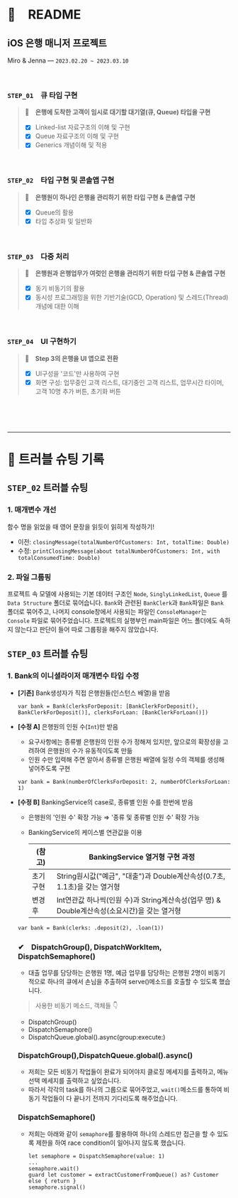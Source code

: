 # 💸　README
## iOS 은행 매니저 프로젝트
Miro & Jenna ― `2023.02.20 ~ 2023.03.10`

　
### `STEP_01`　큐 타입 구현
> 🌱　**은행에 도착한 고객이 임시로 대기할 대기열(큐, Queue) 타입을 구현**
> - [x] Linked-list 자료구조의 이해 및 구현
> - [x] Queue 자료구조의 이해 및 구현
> - [x] Generics 개념이해 및 적용

　
### `STEP_02`　타입 구현 및 콘솔앱 구현
> 🌱　**은행원이 하나인 은행을 관리하기 위한 타입 구현 & 콘솔앱 구현**
> - [x] Queue의 활용
> - [x] 타입 추상화 및 일반화

　
### `STEP_03`　다중 처리
> 🌱　**은행원과 은행업무가 여럿인 은행을 관리하기 위한 타입 구현 & 콘솔앱 구현**
> - [x] 동기 비동기의 활용
> - [x] 동시성 프로그래밍을 위한 기반기술(GCD, Operation) 및 스레드(Thread) 개념에 대한 이해

　
### `STEP_04`　UI 구현하기
> 🌱　**Step 3의 은행을 UI 앱으로 전환**
> - [x] UI구성을 '코드'만 사용하여 구현
> - [x] 화면 구성: 업무중인 고객 리스트, 대기중인 고객 리스트, 업무시간 타이머, 고객 10명 추가 버튼, 초기화 버튼

　

　
***
# 🚀 트러블 슈팅 기록
## `STEP_02` 트러블 슈팅
### 1. 매개변수 개선
함수 명을 읽었을 때 영어 문장을 읽듯이 읽히게 작성하기!
- 이전: `closingMessage(totalNumberOfCustomers: Int, totalTime: Double)`
- 수정: `printClosingMessage(about totalNumberOfCustomers: Int, with totalConsumedTime: Double)`

### 2. 파일 그룹핑
프로젝트 속 모델에 사용되는 기본 데이터 구조인 `Node`, `SinglyLinkedList`, `Queue`
를 `Data Structure` 폴더로 묶어습니다. `Bank`와 관련된 `BankClerk`과 `Bank`파일은 `Bank` 폴더로 묶어주고, 나머지 console창에서 사용되는 파일인 `ConsoleManager`는 `Console` 파일로 묶어주었습니다. 프로젝트의 실행부인 main파일은 어느 폴더에도 속하지 않는다고 판단이 들어 따로 그룹핑을 해주지 않았습니다.

## `STEP_03` 트러블 슈팅
### 1. Bank의 이니셜라이저 매개변수 타입 수정
- **[기존]** Bank생성자가 직접 은행원들(인스턴스 배열)을 받음
    
    ```
    var bank = Bank(clerksForDeposit: [BankClerkForDeposit(), BankClerkForDeposit()], clerksForLoan: [BankClerkForLoan()])
    
    ```
    
- **[수정 A]** 은행원의 인원 수(`Int`)만 받음
    - 요구사항에는 종류별 은행원의 인원 수가 정해져 있지만, 앞으로의 확장성을 고려하여 은행원의 수가 유동적이도록 만듦
    - 인원 수만 입력해 주면 알아서 종류별 은행원 배열에 일정 수의 객체를 생성해 넣어주도록 구현
    
    ```
    var bank = Bank(numberOfClerksForDeposit: 2, numberOfClerksForLoan: 1)
    
    ```
    
- **[수정 B]** BankingService의 case로, 종류별 인원 수를 한번에 받음
    - 은행원의 '인원 수' 확장 가능 ⇒ '종류 및 종류별 인원 수' 확장 가능
    - BankingService의 케이스별 연관값을 이용
        
        
        | (참고) | BankingService 열거형 구현 과정 |
        | --- | --- |
        | 초기구현 | String원시값("예금", "대출")과 Double계산속성(0.7초, 1.1초)을 갖는 열거형 |
        | 변경 후 | Int연관값 하나씩(인원 수)과 String계산속성(업무 명) & Double계산속성(소요시간)을 갖는 열거형 |
    
    ```
    var bank = Bank(clerks: .deposit(2), .loan(1))
    
    ```
    
    ### ✔　DispatchGroup(), DispatchWorkItem, DispatchSemaphore()
    
    - 대출 업무를 담당하는 은행원 1명, 예금 업무를 담당하는 은행원 2명이 비동기적으로 하나의 큐에서 손님을 추출하여 serve()메소드를 호출할 수 있도록 했습니다.
    
    > 사용한 비동기 메소드, 객체들 👇
    -  DispatchGroup()
    -  DispatchSemaphore()
    - DispatchQueue.global().async(group:execute:)
    > 
    
    ### DispatchGroup(),DispatchQueue.global().async()
    
    - 저희는 모든 비동기 작업들이 완료가 되어야지 클로징 메세지를 출력하고, 메뉴 선택 메세지를 출력하고 싶었습니다.
    - 따라서 각각의 task를 하나의 그룹으로 묶어주었고, `wait()`메소드를 통하여 비동기 작업들이 다 끝나기 전까지 기다리도록 해주었습니다.
    
    ### DispatchSemaphore()
    
    - 저희는 아래와 같이 `semaphore`를 활용하여 하나의 스레드만 접근을 할 수 있도록 제한을 하여 race condition이 일어나지 않도록 했습니다.
        
        ```
        let semaphore = DispatchSemaphore(value: 1)
        ...
        semaphore.wait()
        guard let customer = extractCustomerFromQueue() as? Customer else { return }
        semaphore.signal()
        
        ```
